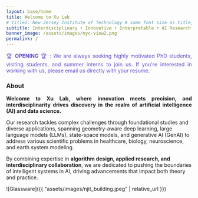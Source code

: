 ```yaml
---
layout: base/home
title: Welcome to Xu Lab
# title2: New Jersey Institute of Technology # same font size as title, but forced onto a second line
subtitle: Interdisciplinary • Innovative • Interpretable • AI Research 
banner_image: /assets/images/nyc-view2.png
permalink: /
---
```


<!-- <style>mark{ color:rgb(200,0,0); font-style: italic; text-align="justify"; background-color:white; }</style> -->
<p style="text-align: justify; color: rgb(99, 79, 203);"> 
🏆 <b>OPENING</b> 🏆 : We are always seeking highly motivated PhD students, visiting students, and summer interns to join us. If you're interested in working with us, please email us directly with your resume.
</p>

### About 
<p align="justify">
<b>Welcome to Xu Lab, where innovation meets precision, and interdisciplinarity drives discovery in the realm of artificial intelligence (AI) and data science.</b>  

Our research tackles complex challenges through foundational studies and diverse applications, spanning geometry-aware deep learning, large language models (LLMs), state-space models, and generative AI (GenAI) to address various scientific problems in healthcare, biology, neuroscience, and earth system modeling. 

By combining expertise in <b>algorithm design, applied research, and interdisciplinary collaboration</b>, we are dedicated to pushing the boundaries of intelligent systems in AI, driving advancements that impact both theory and practice.

</p>
![Glassware]({{ "assets/images/njit_building.jpeg" | relative_url }})

